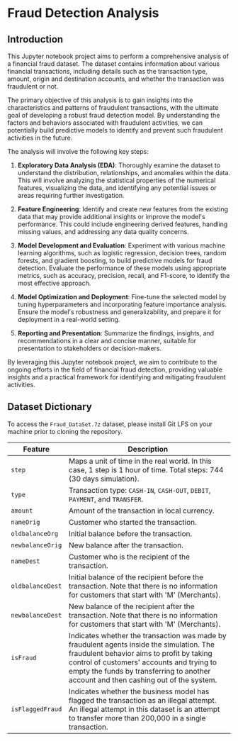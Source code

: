 # Fraud Detection Analysis

## Introduction

This Jupyter notebook project aims to perform a comprehensive analysis of a financial fraud dataset. The dataset contains information about various financial transactions, including details such as the transaction type, amount, origin and destination accounts, and whether the transaction was fraudulent or not.

The primary objective of this analysis is to gain insights into the characteristics and patterns of fraudulent transactions, with the ultimate goal of developing a robust fraud detection model. By understanding the factors and behaviors associated with fraudulent activities, we can potentially build predictive models to identify and prevent such fraudulent activities in the future.

The analysis will involve the following key steps:

1. **Exploratory Data Analysis (EDA)**: Thoroughly examine the dataset to understand the distribution, relationships, and anomalies within the data. This will involve analyzing the statistical properties of the numerical features, visualizing the data, and identifying any potential issues or areas requiring further investigation.

2. **Feature Engineering**: Identify and create new features from the existing data that may provide additional insights or improve the model's performance. This could include engineering derived features, handling missing values, and addressing any data quality concerns.

3. **Model Development and Evaluation**: Experiment with various machine learning algorithms, such as logistic regression, decision trees, random forests, and gradient boosting, to build predictive models for fraud detection. Evaluate the performance of these models using appropriate metrics, such as accuracy, precision, recall, and F1-score, to identify the most effective approach.

4. **Model Optimization and Deployment**: Fine-tune the selected model by tuning hyperparameters and incorporating feature importance analysis. Ensure the model's robustness and generalizability, and prepare it for deployment in a real-world setting.

5. **Reporting and Presentation**: Summarize the findings, insights, and recommendations in a clear and concise manner, suitable for presentation to stakeholders or decision-makers.

By leveraging this Jupyter notebook project, we aim to contribute to the ongoing efforts in the field of financial fraud detection, providing valuable insights and a practical framework for identifying and mitigating fraudulent activities.

## Dataset Dictionary

To access the `Fraud_DataSet.7z` dataset, please install Git LFS on your machine prior to cloning the repository.

| Feature | Description |
| --- | --- |
| `step` | Maps a unit of time in the real world. In this case, 1 step is 1 hour of time. Total steps: 744 (30 days simulation). |
| `type` | Transaction type: `CASH-IN`, `CASH-OUT`, `DEBIT`, `PAYMENT`, and `TRANSFER`. |
| `amount` | Amount of the transaction in local currency. |
| `nameOrig` | Customer who started the transaction. |
| `oldbalanceOrg` | Initial balance before the transaction. |
| `newbalanceOrig` | New balance after the transaction. |
| `nameDest` | Customer who is the recipient of the transaction. |
| `oldbalanceDest` | Initial balance of the recipient before the transaction. Note that there is no information for customers that start with 'M' (Merchants). |
| `newbalanceDest` | New balance of the recipient after the transaction. Note that there is no information for customers that start with 'M' (Merchants). |
| `isFraud` | Indicates whether the transaction was made by fraudulent agents inside the simulation. The fraudulent behavior aims to profit by taking control of customers' accounts and trying to empty the funds by transferring to another account and then cashing out of the system. |
| `isFlaggedFraud` | Indicates whether the business model has flagged the transaction as an illegal attempt. An illegal attempt in this dataset is an attempt to transfer more than 200,000 in a single transaction. |

